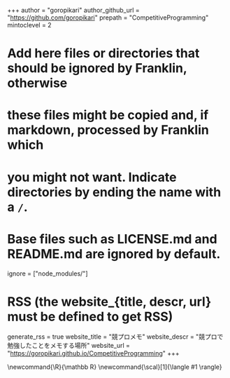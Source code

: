 <!--
Add here global page variables to use throughout your website.
-->
+++
author            = "goropikari"
author_github_url = "https://github.com/goropikari"
prepath           = "CompetitiveProgramming"
mintoclevel       = 2

# Add here files or directories that should be ignored by Franklin, otherwise
# these files might be copied and, if markdown, processed by Franklin which
# you might not want. Indicate directories by ending the name with a `/`.
# Base files such as LICENSE.md and README.md are ignored by default.
ignore = ["node_modules/"]

# RSS (the website_{title, descr, url} must be defined to get RSS)
generate_rss = true
website_title = "競プロメモ"
website_descr = "競プロで勉強したことをメモする場所"
website_url   = "https://goropikari.github.io/CompetitiveProgramming"
+++

<!--
Add here global latex commands to use throughout your pages.
-->
\newcommand{\R}{\mathbb R}
\newcommand{\scal}[1]{\langle #1 \rangle}
